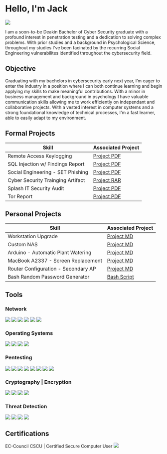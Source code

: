 # Hello, I'm Jack
<a href="https://linkedin.com/in/perryj"><img src="https://img.shields.io/badge/-LinkedIn-0072b1?&style=for-the-badge&logo=linkedin&logoColor=white" /></a>

I am a soon-to-be Deakin Bachelor of Cyber Security graduate with a profound interest in penetration testing and a dedication to solving complex problems. With prior studies and a background in Psychological Science, throughout my studies I've been facinated by the recurring Social Engineering vulnerabilites identified throughout the cybersecurity field. 

## Objective

Graduating with my bachelors in cybersecurity early next year, I’m eager to enter the industry in a position where I can both continue learning and begin applying my skills to make meaningful contributions. With a minor in business management and background in psychology I have valuable communication skills allowing me to work efficiently on independant and collaborative projects. With a vested interest in computer systems and a strong foundational knowledge of technical processes, I'm a fast learner, able to easily adapt to my environment. 

## Formal Projects

| Skill                                         | Associated Project         |
|-----------------------------------------------|----------------------------|
| Remote Access Keylogging          | <a href="Keylogging - Remote Access Meterpreter .pdf">Project PDF</a>|
| SQL Injection w/ Findings Report | <a href="SQL Report + Exploitation.pdf">Project PDF</a>|
| Social Engineering - SET Phishing         | <a href="Social Engineering Attack - SET Phishing + flood_dos + hping3_dos.pdf">Project PDF</a>|
| Cyber Security Trainging Artifact    | <a href="Cyber Awareness Training Artifact.rar">Project RAR</a>|
| Splash IT Security Audit              | <a href="Splash IT Security Audit.pdf">Project PDF</a>|
| Tor Report    | <a href="Tor Report.pdf">Project PDF</a>|

## Personal Projects

| Skill                                         | Associated Project         |
|-----------------------------------------------|----------------------------|
| Workstation Upgrade          | <a href="Workstation Upgrade.md">Project MD</a>|
| Custom NAS | <a href="Homemade NAS.md">Project MD</a>|
| Arduino - Automatic Plant Watering         | <a href="Automatic Plant Watering.md">Project MD</a>|
| MacBook A2337 - Screen Replacement    | <a href="MacBook A2337 - Screen Replacement.md">Project MD</a>|
| Router Configuration - Secondary AP             | <a href="Secondary Access Point.md">Project MD</a>|
| Bash Random Password Generator    | <a href="password_generator.sh">Bash Script</a>|

## Tools

### Network
<div>
    <img src="https://img.shields.io/badge/-Wireshark-1679A7?&style=for-the-badge&logo=Wireshark&logoColor=white" />
    <img src="https://img.shields.io/badge/-Burp%20Suite-FF5733?style=for-the-badge&logo=Burp%20Suite&logoColor=white" />
    <img src="https://img.shields.io/badge/-Scapy-3776AB?style=for-the-badge&logo=Scapy&logoColor=white" />
    <img src="https://img.shields.io/badge/-Nmap-0078D4?style=for-the-badge&logo=Nmap&logoColor=white" />
    <img src="https://img.shields.io/badge/-Netcat-000000?style=for-the-badge&logo=Netcat&logoColor=white" />
    <img src="https://img.shields.io/badge/-SSH-2C2E3B?style=for-the-badge&logo=SSH&logoColor=white" />
</div>

### Operating Systems
<div>
    <img src="https://img.shields.io/badge/-Linux-FCC624?style=for-the-badge&logo=linux&logoColor=black" />
    <img src="https://img.shields.io/badge/-Kali%20Linux-557C94?style=for-the-badge&logo=kalilinux&logoColor=white" />
    <img src="https://img.shields.io/badge/-Parrot%20OS-1DE9B6?style=for-the-badge&
    <img src="https://img.shields.io/badge/-Windows-0078D6?style=for-the-badge&logo=windows&logoColor=white" />
    <img src="https://img.shields.io/badge/-macOS-000000?style=for-the-badge&logo=apple&logoColor=white" />    
</div>

### Pentesting
<div>
    <img src="https://img.shields.io/badge/-Metasploit-2A82DA?style=for-the-badge&logo=metasploit&logoColor=white" />
    <img src="https://img.shields.io/badge/-Hack%20The%20Box-9FEF00?style=for-the-badge&logo=hack-the-box&logoColor=white" />
    <img src="https://img.shields.io/badge/-OSINT-005571?style=for-the-badge&logo=searchengineland&logoColor=white" />
    <img src="https://img.shields.io/badge/-Gobuster-FF4500?style=for-the-badge&logo=gobuster&logoColor=white" />
    <img src="https://img.shields.io/badge/-Hydra-8B0000?style=for-the-badge&logo=hydra&logoColor=white" />
    <img src="https://img.shields.io/badge/-SQLmap-CCA300?style=for-the-badge&logo=sqlmap&logoColor=white" />
    <img src="https://img.shields.io/badge/-Google%20Dorking-4285F4?style=for-the-badge&logo=google&logoColor=white" />
    <img src="https://img.shields.io/badge/-Shodan-000000?style=for-the-badge&logo=shodan&logoColor=white" />
</div>

### Cryptography | Encryption
<div>
    <img src="https://img.shields.io/badge/-VeraCrypt-009379?style=for-the-badge&logo=veracrypt&logoColor=white" />
    <img src="https://img.shields.io/badge/-KeePass-6C5392?style=for-the-badge&logo=keepass&logoColor=white" />
    <img src="https://img.shields.io/badge/-OpenSSL-721412?style=for-the-badge&logo=openssl&logoColor=white" />
    <img src="https://img.shields.io/badge/-GnuPG-0093DD?style=for-the-badge&logo=gnupg&logoColor=white" />
</div>

### Threat Detection
<div>    
     <img src="https://img.shields.io/badge/-Cisco-1BA0D7?style=for-the-badge&logo=Cisco&logoColor=white" />
     <img src="https://img.shields.io/badge/-Snort-F80000?style=for-the-badge&logo=snort&logoColor=white" />
     <img src="https://img.shields.io/badge/-Splunk-000000?style=for-the-badge&logo=splunk&logoColor=white" />
     <img src="https://img.shields.io/badge/-pfSense-003399?style=for-the-badge&logo=pfsense&logoColor=white" />  
</div>

## Certifications

<div>
    EC-Council CSCU | Certified Secure Computer User <a href="ECC-CSCU-Certificate.pdf"><img src="https://img.shields.io/badge/-EC--Council-FF0000?style=for-the-badge&logo=e&logoColor=white" />

</div>



